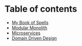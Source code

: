 # Table of contents

* [My Book of Spells](README.md)
* [Modular Monolith](modular-monolith.md)
* [Microservices](microservices.md)
* [Domain Driven Design](domain-driven-desing.md)